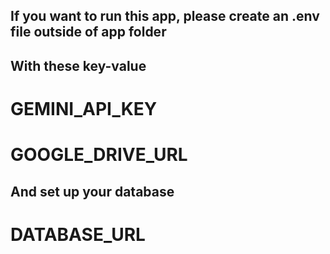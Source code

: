 ## If you want to run this app, please create an .env file outside of app folder
## With these key-value
# GEMINI_API_KEY
# GOOGLE_DRIVE_URL
## And set up your database
# DATABASE_URL
